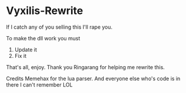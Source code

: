# Vyxilis-Rewrite
If I catch any of you selling this I'll rape you.

To make the dll work you must
1) Update it
2) Fix it

That's all, enjoy.
Thank you Ringarang for helping me rewrite this.

Credits
Memehax for the lua parser.
And everyone else who's code is in there I can't remember LOL
